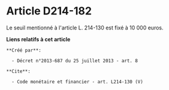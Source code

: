 # Article D214-182

Le seuil mentionné à l'article L. 214-130 est fixé à 10 000 euros.

**Liens relatifs à cet article**

	**Créé par**:

	  - Décret n°2013-687 du 25 juillet 2013 - art. 8

	**Cite**:

	  - Code monétaire et financier - art. L214-130 (V)
